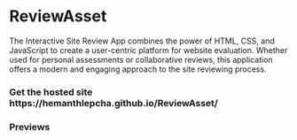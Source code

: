 # ReviewAsset
The Interactive Site Review App combines the power of HTML, CSS, and JavaScript to create a user-centric platform for website evaluation. Whether used for personal assessments or collaborative reviews, this application offers a modern and engaging approach to the site reviewing process.
<h3>Get the hosted site   https://hemanthlepcha.github.io/ReviewAsset/</h3>
<h3>Previews</h3>


